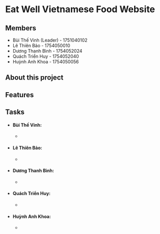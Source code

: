 # Eat Well Vietnamese Food Website

## Members
- Bùi Thế Vinh (Leader) - 1751040102
- Lê Thiên Bảo          - 1754050010
- Dương Thanh Bình      - 1754052024
- Quách Triển Huy       - 1754052040
- Huỳnh Anh Khoa        - 1754050056
## About this project

## Features

## Tasks
- #### **Bùi Thế Vinh:** 
  - 
- #### **Lê Thiên Bảo:**
  - 
- #### **Dương Thanh Bình:**
  - 
- #### **Quách Triển Huy:**
  - 
- #### **Huỳnh Anh Khoa:**
  - 





